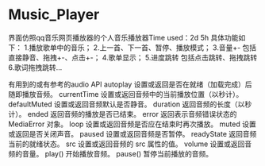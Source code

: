 # Music_Player
界面仿照qq音乐网页播放器的个人音乐播放器Time used：2d 5h
具体功能如下：
1.播放歌单中的音乐；
2.上一首、下一首、暂停、播放模式；
3.音量+- 包括直接静音、拖拽+-、点击+-；
4.歌单显示；
5.进度跳转 包括点击跳转、拖拽跳转
6.歌词拖拽跳转...


有用到的或有参考的audio API
autoplay	设置或返回是否在就绪（加载完成）后随即播放音频。
currentTime	设置或返回音频中的当前播放位置（以秒计）。
defaultMuted	设置或返回音频默认是否静音。
duration	返回音频的长度（以秒计）。
ended	返回音频的播放是否已结束。
error	返回表示音频错误状态的 MediaError 对象。
loop	设置或返回音频是否应在结束时再次播放。
muted	设置或返回是否关闭声音。
paused	设置或返回音频是否暂停。
readyState	返回音频当前的就绪状态。
src	设置或返回音频的 src 属性的值。
volume	设置或返回音频的音量。
play()	开始播放音频。
pause()	暂停当前播放的音频。
